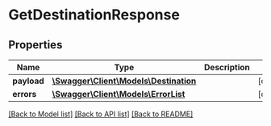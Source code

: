 # GetDestinationResponse

## Properties

Name | Type | Description | Notes
------------ | ------------- | ------------- | -------------
**payload** | [**\Swagger\Client\Models\Destination**](Destination.md) |  | [optional]
**errors** | [**\Swagger\Client\Models\ErrorList**](ErrorList.md) |  | [optional]

[[Back to Model list]](../../README.md#documentation-for-models) [[Back to API list]](../../README.md#documentation-for-api-endpoints) [[Back to README]](../../README.md)

